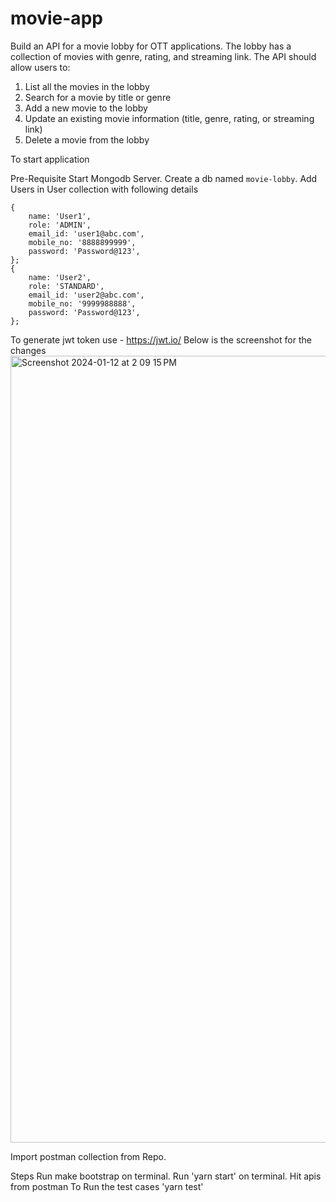 # movie-app
Build an API for a movie lobby for OTT applications. The lobby has a collection of movies with
genre, rating, and streaming link. The API should allow users to:
1. List all the movies in the lobby
2. Search for a movie by title or genre
3. Add a new movie to the lobby
4. Update an existing movie information (title, genre, rating, or streaming link)
5. Delete a movie from the lobby

To start application

Pre-Requisite
Start Mongodb Server.
Create a db named ```movie-lobby```.
Add Users in User collection with following details
```
{
    name: 'User1',
    role: 'ADMIN',
    email_id: 'user1@abc.com',
    mobile_no: '8888899999',
    password: 'Password@123',
};
{
    name: 'User2',
    role: 'STANDARD',
    email_id: 'user2@abc.com',
    mobile_no: '9999988888',
    password: 'Password@123',
};
```
To generate jwt token use - https://jwt.io/
Below is the screenshot for the changes
<img width="1259" alt="Screenshot 2024-01-12 at 2 09 15 PM" src="https://github.com/pranjal2018201094/movie-app/assets/42588172/0e876337-6274-40bd-a234-fa286f8369c8">

Import postman collection from Repo.

Steps
Run make bootstrap on terminal.
Run 'yarn start' on terminal.
Hit apis from postman
To Run the test cases 'yarn test'
